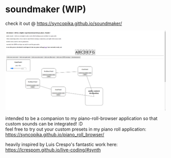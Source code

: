 # soundmaker (WIP)    
check it out @ https://syncopika.github.io/soundmaker/    
    
![screenshot](screenshot.png)
    
intended to be a companion to my piano-roll-browser application so that custom sounds can be integrated! :D    
feel free to try out your custom presets in my piano roll application: https://syncopika.github.io/piano_roll_browser/   
    
heavily inspired by Luis Crespo's fantastic work here: https://lcrespom.github.io/live-coding/#synth